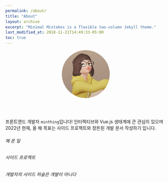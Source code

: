 ```yaml
---
permalink: /about/
title: "About"
layout: archive
excerpt: "Minimal Mistakes is a flexible two-column Jekyll theme."
last_modified_at: 2018-11-21T14:49:33-05:00
toc: true
---
```


<div class="wrap_img" style="text-align:center;margin-bottom:60px"><img src="../assets/images/minthing.jpg" height="150px" width="150px" style="border-radius:50%"></div>


프론트앤드 개발자 `minthing`입니다! 인터렉티브와 Vue.js 생태계에 큰 관심이 있으며 2022년 현재, 올 해 목표는 사이드 프로젝트와 정돈된 개발 문서 작성하기 입니다.

###### 해 온 일

###### 사이드 프로젝트

###### 개발자의 사이드 허슬은 개발이 아니다
